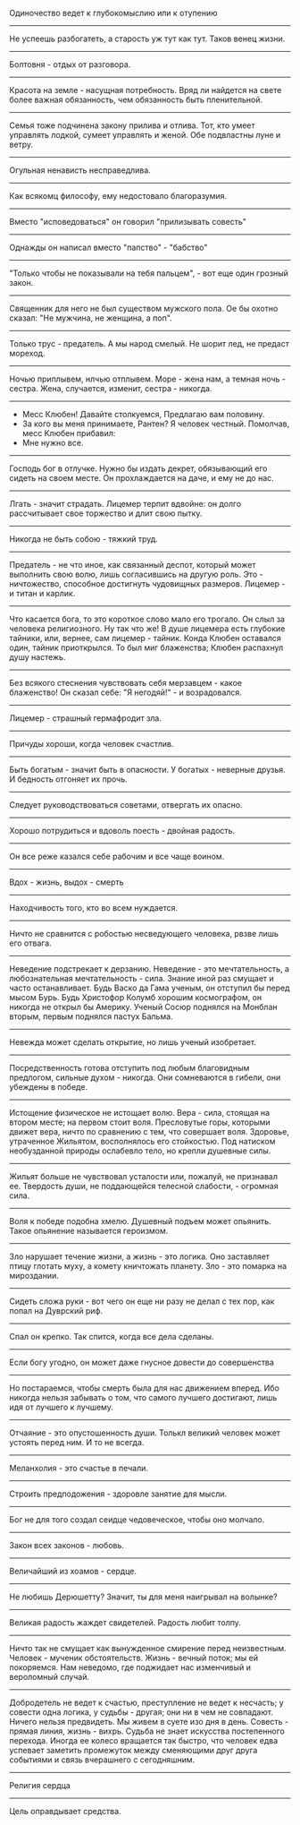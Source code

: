 Одиночество ведет к глубокомыслию или к отупению
***
Не успеешь разбогатеть, а старость уж тут как тут. Таков венец жизни.
***
Болтовня - отдых от разговора. 
***
Красота на земле - насущная потребность. Вряд ли найдется на свете более важная обязанность, чем обязанность быть пленительной.
***
Семья тоже подчинена закону прилива и отлива. Тот, кто умеет управлять лодкой, сумеет управлять и женой. Обе подвластны луне и ветру.
***
Огульная ненависть несправедлива.
***
Как всякомц философу, ему недостовало благоразумия.
***
Вместо "исповедоваться" он говорил "прилизывать совесть"
***
Однажды он написал вместо "папство" - "бабство"
***
"Только чтобы не показывали на тебя пальцем", - вот еще один грозный закон.
***
Священник для него не был существом мужского пола. Ое бы охотно сказал: "Не мужчина, не женщина, а поп".
***
Только трус - предатель. А мы народ смелый. Не шорит лед, не предаст мореход.
***
Ночью приплывем, нлчью отплывем. Море - жена нам, а темная ночь - сестра. Жена, случается, изменит, сестра - никогда. 
***
- Месс Клюбен! Давайте столкуемся, Предлагаю вам половину.
- За кого вы меня принимаете, Рантен? Я человек честный.
Помолчав, месс Клюбен прибавил:
- Мне нужно все.
***
Господь бог в отлучке. Нужно бы издать декрет, обязывающий его сидеть на своем месте. Он прохлаждается на даче, и ему не до нас. 
***
Лгать - значит страдать. Лицемер терпит вдвойне: он долго рассчитывает свое торжество и длит свою пытку.
***
Никогда не быть собою - тяжкий труд.
***
Предатель - не что иное, как связанный деспот, который может выполнить свою волю, лишь согласившись на другую роль. Это - ничтожество, способное достигнуть чудовищных размеров. Лицемер - и титан и карлик.
***
Что касается бога, то это короткое слово мало его трогало.
Он слыл за человека религиозного. Ну так что же! 
В душе лицемера есть глубокие тайники, или, вернее, сам лицемер - тайник. 
Конда Клюбен оставался один, тайник приоткрылся. То был миг блаженства; Клюбен распахнул душу настежь.
***
Без всякого стеснения чувствовать себя мерзавцем - какое блаженство! Он сказал себе: "Я негодяй!" - и возрадовался.
***
Лицемер - страшный гермафродит зла.
***
Причуды хороши, когда человек счастлив.
***
Быть богатым - значит быть в опасности. У богатых - неверные друзья. И бедность отгоняет их прочь.
***
Следует руководствоваться советами, отвергать их опасно.
***
Хорошо потрудиться и вдоволь поесть - двойная радость.
***
Он все реже казался себе рабочим и все чаще воином.
***
Вдох - жизнь, выдох - смерть
***
Находчивость того, кто во всем нуждается.
***
Ничто не сравнится с робостью несведующего человека, рвзве лишь его отвага.
***
Неведение подстрекает к дерзанию. Неведение - это мечтательность, а любознательная мечтательность - сила. Знание иной раз смущает и часто останавливает. Будь Васко да Гама ученым, он отступил бы перед мысом Бурь. Будь Христофор Колумб хорошим космографом, он никогда не открыл бы Америку. Ученый Сосюр поднялся на Монблан вторым, первым поднялся пастух Бальма.
***
Невежда может сделать открытие, но лишь ученый изобретает.
***
Посредственность готова отступить под любым благовидным предлогом, сильные духом - никогда. Они сомневаются в гибели, они убеждены в победе.
***
Истощение физическое не истощает волю. Вера - сила, стоящая на втором месте; на первом стоит воля. Пресловутые горы, которыми движет вера, ничто по сравнению с тем, что совершает воля. Здоровье, утраченное Жильятом, восполнялось его стойкостью. Под натиском необузданной природы ослабевло тело, но крепли душевные силы. 
***
Жильят больше не чувствовал усталости или, пожалуй, не признавал ее. Твердость души, не поддающейся телесной слабости, - огромная сила.
***
Воля к победе подобна хмелю. Душевный подъем может опьянить. Такое опьянение называется героизмом.
***
Зло нарушает течение жизни, а жизнь - это логика. Оно заставляет птицу глотать муху, а комету кничтожать планету. Зло - это помарка на мироздании.
***
Сидеть сложа руки - вот чего он еще ни разу не делал с тех пор, как попал на Дуврский риф.
***
Спал он крепко. Так спится, когда все дела сделаны.
***
Если богу угодно, он может даже гнусное довести до совершенства 
***
Но постараемся, чтобы смерть была для нас движением вперед. Ибо никогда нельзя забывать о том, что самого лучшего достигают, лишь идя от лучшего к лучшему.
***
Отчаяние - это опустошенность души. Толькл великий человек может устоять перед ним. И то не всегда.
***
Меланхолия - это счастье в печали.
***
Строить предподожения - здоровле занятие для мысли.
***
Бог не для того создал сеидце чедовеческое, чтобы оно молчало. 
***
Закон всех законов - любовь.
***
Величайший из хоамов - сердце.
***
Не любишь Дерюшетту? Значит, ты для меня наигрывал на волынке?
***
Великая радость жаждет свидетелей. Радость любит толпу.
***
Ничто так не смущает как вынужденное смирение перед неизвестным. Человек - мученик обстоятельств. Жизнь - вечный поток; мы ей покоряемся. Нам неведомо, где поджидает нас изменчивый и вероломный случай. 
***
Добродетель не ведет к счастью, преступление не ведет к несчасть; у совести одна логика, у судьбы - другая; они ни в чем не совпадают. Ничего нельзя предвидеть. Мы живем в суете изо дня в день. Совесть - прямая линия, жизнь - вихрь. Судьба не знает искусства постепенного перехода. Иногда ее колесо вращается так быстро, что человек едва успевает заметить промежуток между сменяющими друг друга событиями и связь вчерашнего с сегодняшним.
***
Религия сердца 
***
Цель оправдывает средства.
